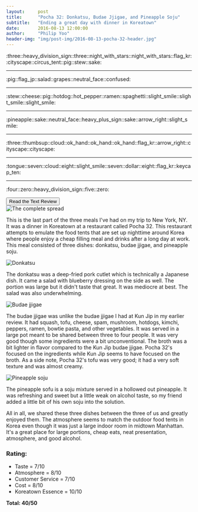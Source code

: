 ```yaml
---
layout:     post
title:      "Pocha 32: Donkatsu, Budae Jjigae, and Pineapple Soju"
subtitle:   "Ending a great day with dinner in Koreatown"
date:       2016-08-13 12:00:00
author:     "Philip Yoo"
header-img: "img/post-img/2016-08-13-pocha-32-header.jpg"
---
```


<!-- http://emoji.codes/# -->
<div class="convert-emoji">
	<p>:three::heavy_division_sign::three::night_with_stars::night_with_stars::flag_kr::cityscape::circus_tent::pig::stew::sake:</p>
	<hr/>
	<p>:pig::flag_jp::salad::grapes::neutral_face::confused:</p>
	<hr/>
	<p>:stew::cheese::pig::hotdog::hot_pepper::ramen::spaghetti::slight_smile::slight_smile::slight_smile:</p>
	<hr/>
	<p>:pineapple::sake::neutral_face::heavy_plus_sign::sake::arrow_right::slight_smile:</p>
	<hr/>
	<p>:three::thumbsup::cloud::ok_hand::ok_hand::ok_hand::flag_kr::arrow_right::cityscape::cityscape:</p>
	<hr/>
	<p>:tongue::seven::cloud::eight::slight_smile::seven::dollar::eight::flag_kr::keycap_ten:</p>
	<hr/>
	<p>:four::zero::heavy_division_sign::five::zero:</p>
</div>
<button type="button" class="btn" id="review-toggle">Read the Text Review</button>
<div class="text-review">
	<img src="{{ site.baseurl }}/img/post-img/2016-08-13-pocha-32-img4.jpg" alt="The complete spread">
	<p>This is the last part of the three meals I've had on my trip to New York, NY. It was a dinner in Koreatown at a restaurant called Pocha 32. This restaurant attempts to emulate the food tents that are set up nighttime around Korea where people enjoy a cheap filling meal and drinks after a long day at work. This meal consisted of three dishes: donkatsu, budae jjigae, and pineapple soju.</p>
	<img src="{{ site.baseurl }}/img/post-img/2016-08-13-pocha-32-img1.jpg" alt="Donkatsu">
	<p>The donkatsu was a deep-fried pork cutlet which is technically a Japanese dish. It came a salad with blueberry dressing on the side as well. The portion was large but it didn't taste that great. It was mediocre at best. The salad was also underwhelming.</p>
	<img src="{{ site.baseurl }}/img/post-img/2016-08-13-pocha-32-img2.jpg" alt="Budae jjigae">
	<p>The budae jjigae was unlike the budae jjigae I had at Kun Jip in my earlier review. It had squash, tofu, cheese, spam, mushroom, hotdogs, kimchi, peppers, ramen, bowtie pasta, and other vegetables. It was served in a large pot meant to be shared between three to four people. It was very good though some ingredients were a bit unconventional. The broth was a bit lighter in flavor compared to the Kun Jip budae jjigae. Pocha 32's focused on the ingredients while Kun Jip seems to have focused on the broth. As a side note, Pocha 32's tofu was very good; it had a very soft texture and was almost creamy.</p>
	<img src="{{ site.baseurl }}/img/post-img/2016-08-13-pocha-32-img3.jpg" alt="Pineapple soju">
	<p>The pineapple sofu is a soju mixture served in a hollowed out pineapple. It was refreshing and sweet but a little weak on alcohol taste, so my friend added a little bit of his own soju into the solution.</p>
	<p>All in all, we shared these three dishes between the three of us and greatly enjoyed them. The atmosphere seems to match the outdoor food tents in Korea even though it was just a large indoor room in midtown Manhattan. It's a great place for large portions, cheap eats, neat presentation, atmosphere, and good alcohol.</p>
	<h3>Rating:</h3>
	<ul>
		<li>Taste = 7/10</li>
		<li>Atmosphere = 8/10</li>
		<li>Customer Service = 7/10</li>
		<li>Cost = 8/10</li>
		<li>Koreatown Essence = 10/10</li>
	</ul>
	<strong>Total: 40/50</strong>
</div>
